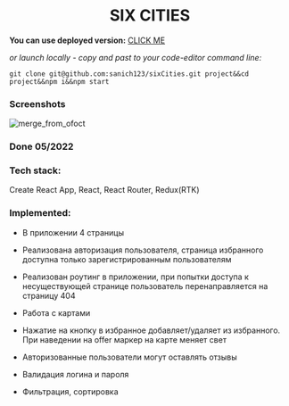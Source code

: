 <h1 align="center">SIX CITIES</h1>

**You can use deployed version:** [CLICK ME](https://six-cities-sigma.vercel.app)

*or launch locally - copy and past to your code-editor command line:*

`git clone git@github.com:sanich123/sixCities.git project&&cd project&&npm i&&npm start`

### Screenshots

![merge_from_ofoct](https://user-images.githubusercontent.com/70276651/227761486-2fb9cd75-25a3-4d7a-929a-71bef299b1b8.jpg)

### Done 05/2022

### Tech stack:
Create React App, React, React Router, Redux(RTK)

### Implemented:

* В приложении 4 страницы

* Реализована авторизация пользователя, страница избранного доступна только зарегистрированным пользователям

* Реализован роутинг в приложении, при попытки доступа к несуществующей странице пользователь перенаправляется на страницу 404

* Работа с картами

* Нажатие на кнопку в избранное добавляет/удаляет из избранного. При наведении на offer маркер на карте меняет свет

* Авторизованные пользователи могут оставлять отзывы

* Валидация логина и пароля

* Фильтрация, сортировка

